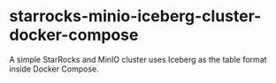 # starrocks-minio-iceberg-cluster-docker-compose
A simple StarRocks and MinIO cluster uses Iceberg as the table format inside Docker Compose.
